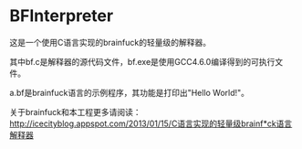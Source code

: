 BFInterpreter
=============

这是一个使用C语言实现的brainfuck的轻量级的解释器。

其中bf.c是解释器的源代码文件，bf.exe是使用GCC4.6.0编译得到的可执行文件。

a.bf是brainfuck语言的示例程序，其功能是打印出"Hello World!"。

关于brainfuck和本工程更多请阅读：
http://icecityblog.appspot.com/2013/01/15/C语言实现的轻量级brainf*ck语言解释器
